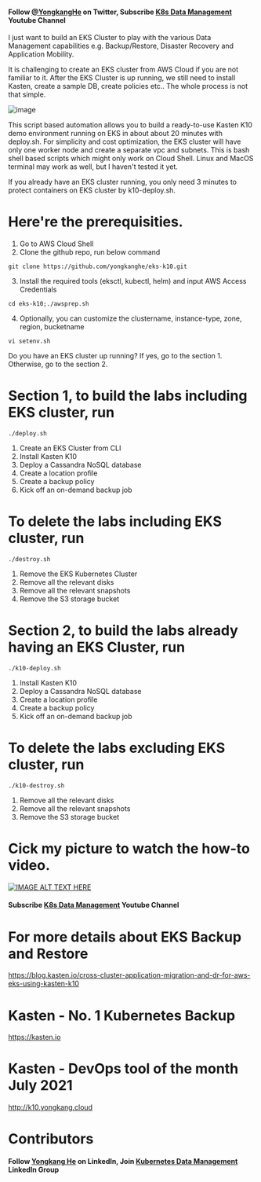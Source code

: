 #### Follow [@YongkangHe](https://twitter.com/yongkanghe) on Twitter, Subscribe [K8s Data Management](https://www.youtube.com/channel/UCm-sw1b23K-scoVSCDo30YQ?sub_confirmation=1) Youtube Channel

I just want to build an EKS Cluster to play with the various Data Management capabilities e.g. Backup/Restore, Disaster Recovery and Application Mobility. 

It is challenging to create an EKS cluster from AWS Cloud if you are not familiar to it. After the EKS Cluster is up running, we still need to install Kasten, create a sample DB, create policies etc.. The whole process is not that simple.

![image](https://blog.kasten.io/hs-fs/hubfs/Blog%20Cross-Cluster%20Application%20Migration%20and%20Disaster%20Recovery%20for%20AWS%20EKS%20Using%20Kasten%20K10%20by%20Michael%20Cade%205.png?width=406&name=Blog%20Cross-Cluster%20Application%20Migration%20and%20Disaster%20Recovery%20for%20AWS%20EKS%20Using%20Kasten%20K10%20by%20Michael%20Cade%205.png)

This script based automation allows you to build a ready-to-use Kasten K10 demo environment running on EKS in about about 20 minutes with deploy.sh. For simplicity and cost optimization, the EKS cluster will have only one worker node and create a separate vpc and subnets. This is bash shell based scripts which might only work on Cloud Shell. Linux and MacOS terminal may work as well, but I haven't tested it yet. 

If you already have an EKS cluster running, you only need 3 minutes to protect containers on EKS cluster by k10-deploy.sh. 

# Here're the prerequisities. 

1. Go to AWS Cloud Shell
2. Clone the github repo, run below command
````
git clone https://github.com/yongkanghe/eks-k10.git
````
3. Install the required tools (eksctl, kubectl, helm) and input AWS Access Credentials
````
cd eks-k10;./awsprep.sh
````
4. Optionally, you can customize the clustername, instance-type, zone, region, bucketname
````
vi setenv.sh
````

Do you have an EKS cluster up running? If yes, go to the section 1. Otherwise, go to the section 2. 

# Section 1, to build the labs including EKS cluster, run 
````
./deploy.sh
````
1. Create an EKS Cluster from CLI
2. Install Kasten K10
3. Deploy a Cassandra NoSQL database
4. Create a location profile
5. Create a backup policy
6. Kick off an on-demand backup job

# To delete the labs including EKS cluster, run 
````
./destroy.sh
````
1. Remove the EKS Kubernetes Cluster
2. Remove all the relevant disks
3. Remove all the relevant snapshots
4. Remove the S3 storage bucket

# Section 2, to build the labs already having an EKS Cluster, run 
````
./k10-deploy.sh
````
1. Install Kasten K10
2. Deploy a Cassandra NoSQL database
3. Create a location profile
4. Create a backup policy
5. Kick off an on-demand backup job

# To delete the labs excluding EKS cluster, run 
````
./k10-destroy.sh
````
1. Remove all the relevant disks
2. Remove all the relevant snapshots
3. Remove the S3 storage bucket

# Cick my picture to watch the how-to video.
[![IMAGE ALT TEXT HERE](https://img.youtube.com/vi/v_Aks8GFBVA/0.jpg)](https://www.youtube.com/watch?v=v_Aks8GFBVA)
#### Subscribe [K8s Data Management](https://www.youtube.com/channel/UCm-sw1b23K-scoVSCDo30YQ?sub_confirmation=1) Youtube Channel

# For more details about EKS Backup and Restore
https://blog.kasten.io/cross-cluster-application-migration-and-dr-for-aws-eks-using-kasten-k10


# Kasten - No. 1 Kubernetes Backup
https://kasten.io 

# Kasten - DevOps tool of the month July 2021
http://k10.yongkang.cloud

# Contributors

#### Follow [Yongkang He](http://yongkang.cloud) on LinkedIn, Join [Kubernetes Data Management](https://www.linkedin.com/groups/13983251) LinkedIn Group

